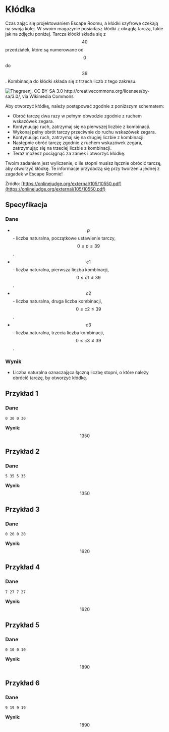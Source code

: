 # Kłódka

Czas zająć się projektowaniem Escape Roomu, a kłódki szyfrowe czekają na swoją kolej. W swoim magazynie posiadasz kłódki z okrągłą tarczą, takie jak na zdjęciu poniżej. Tarcza kłódki składa się z $$40$$ przedziałek, które są numerowane od $$0$$ do $$39$$. Kombinacja do kłódki składa się z trzech liczb z tego zakresu.

![Thegreenj, CC BY-SA 3.0 <http://creativecommons.org/licenses/by-sa/3.0/>, via Wikimedia Commons](https://upload.wikimedia.org/wikipedia/commons/a/a1/Masterpadlock.jpg)

Aby otworzyć kłódkę, należy postępować zgodnie z poniższym schematem:

* Obróć tarczę dwa razy w pełnym obwodzie zgodnie z ruchem wskazówek zegara.
* Kontynuując ruch, zatrzymaj się na pierwszej liczbie z kombinacji.
* Wykonaj pełny obrót tarczy przeciwnie do ruchu wskazówek zegara.
* Kontynuując ruch, zatrzymaj się na drugiej liczbie z kombinacji.
* Następnie obróć tarczę zgodnie z ruchem wskazówek zegara, zatrzymując się na trzeciej liczbie z kombinacji.
* Teraz możesz pociągnąć za zamek i otworzyć kłódkę.

Twoim zadaniem jest wyliczenie, o ile stopni musisz łącznie obrócić tarczę, aby otworzyć kłódkę. Te informacje przydadzą się przy tworzeniu jednej z zagadek w Escape Roomie!

Źródło: [https://onlinejudge.org/external/105/10550.pdf](https://onlinejudge.org/external/105/10550.pdf)

## Specyfikacja

### Dane

* $$p$$ - liczba naturalna, początkowe ustawienie tarczy, $$0\leq p\leq 39$$.
* $$c1$$ - liczba naturalna, pierwsza liczba kombinacji, $$0\leq c1\leq 39$$.
* $$c2$$ - liczba naturalna, druga liczba kombinacji, $$0\leq c2\leq 39$$.
* $$c3$$ - liczba naturalna, trzecia liczba kombinacji, $$0\leq c3\leq 39$$.

### Wynik

* Liczba naturalna oznaczająca łączną liczbę stopni, o które należy obrócić tarczę, by otworzyć kłódkę.

## Przykład 1

### Dane

```
0 30 0 30
```

**Wynik:** $$1350$$

## Przykład 2

### Dane

```
5 35 5 35
```

**Wynik:** $$1350$$

## Przykład 3

### Dane

```
0 20 0 20
```

**Wynik:** $$1620$$

## Przykład 4

### Dane

```
7 27 7 27
```

**Wynik:** $$1620$$

## Przykład 5

### Dane

```
0 10 0 10
```

**Wynik:** $$1890$$

## Przykład 6

### Dane

```
9 19 9 19
```

**Wynik:** $$1890$$
